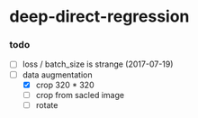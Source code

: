 # deep-direct-regression

### todo
- [ ]  loss / batch_size is strange (2017-07-19)
- [ ]  data augmentation
    - [x] crop 320 * 320
    - [ ] crop from sacled image
    - [ ] rotate
